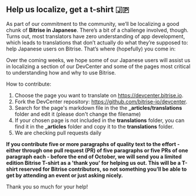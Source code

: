 ## Help us localize, get a t-shirt :jp:
As part of our commitment to the community, we’ll be localizing a good chunk of **Bitrise in Japanese**. There’s a bit of a challenge involved, though. Turns out, most translators have zero understanding of app development, which leads to translations that don’t actually do what they’re supposed to: help Japanese users on Bitrise. That’s where (hopefully) you come in:

Over the coming weeks, we hope some of our Japanese users will assist us in localizing a section of our DevCenter and some of the pages most critical to understanding how and why to use Bitrise.

How to contribute:
1. Choose the page you want to translate on https://devcenter.bitrise.io.
2. Fork the DevCenter repository: https://github.com/bitrise-io/devcenter.
3. Search for the page's markdown file in the the **\_articles/translations** folder and edit it (please don't change the filename)
4. If your chosen page is not included in the **translations** folder, you can find it in the **\_articles** folder and copy it to the **translations** folder.
5. We are checking pull requests daily

**If you contribute five or more paragraphs of quality text to the effort - either through one pull request (PR) of five paragraphs or five PRs of one paragraph each - before the end of October, we will send you a limited edition Bitrise T-shirt as a 'thank you' for helping us out. This will be a T-shirt reserved for Bitrise contributors, so not something you’ll be able to get by attending an event or just asking nicely.**

Thank you so much for your help!
